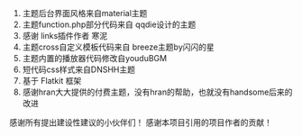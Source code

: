 1. 主题后台界面风格来自material主题
2. 主题function.php部分代码来自 qqdie设计的主题
3. 感谢 links插件作者 寒泥
4. 主题cross自定义模板代码来自 breeze主题by闪闪的星
5. 主题内置的播放器代码修改自youduBGM
6. 短代码css样式来自DNSHH主题
7. 基于 Flatkit 框架
8. 感谢hran大大提供的付费主题，没有hran的帮助，也就没有handsome后来的改进

感谢所有提出建设性建议的小伙伴们！
感谢本项目引用的项目作者的贡献！
